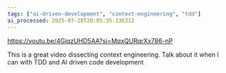 ```yaml
---
tags: ["ai-driven-development", "context-engineering", "tdd"]
ai_processed: 2025-07-28T20:05:35.136312
---
```

https://youtu.be/4GiqzUHD5AA?si=MqxQURqrXx786-nP

This is a great video dissecting context engineering. Talk about it when I can with TDD and AI driven code development 